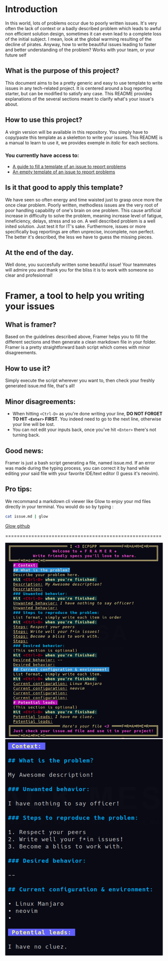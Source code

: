 # Introduction

In this world, lots of problems occur due to poorly written issues. It's very often the lack of context or a badly described problem which leads to awful non efficient solution design, sometimes it can even lead to a complete loss of the initial subject. 
I mean, look at the global warming resulting of the decline of pirates. 
Anyway, how to write beautiful issues leading to faster and better understanding of the problem? Works with your team, or your future self

## What is the purpose of this project?

This document aims to be a pretty generic and easy to use template to write issues in any tech-related project. It is centered around a bug reporting starter, but can be modified to satisfy any case. This README provides explanations of the several sections meant to clarify what's your issue's about.

## How to use this project?

A virgin version will be available in this repository. You simply have to copy/paste this template as a skeletton to write your issues. This README is a manual to learn to use it, we provides exemple in *italic* for each sections.

### You currently have access to:
+ [A guide to fill a template of an issue to report problems]()
+ [An empty template of an issue to report problems]()

## Is it that good to apply this template? 
We have seen so often energy and time waisted just to grasp once more the once clear problem. Poorly written, methodless issues are the very root of poor handling capability of one's brain on one problem. This cause artificial increase in difficulty to solve the problem, meaning increase level of fatigue, inneficiency, delays, stress and so on. A well described problem is a well inited solution. Just test it for IT's sake.
Furthermore, issues or more specifically bug reportings are often unprecise, incomplete, non perfect. The better it's described, the less we have to guess the missing pieces.

## At the end of the day.
Well done, you succesfully written some beautiful issue! Your teammates will admire you and thank you for the bliss it is to work with someone so clear and profesionnal!

# Framer, a tool to help you writing your issues

## What is framer?

Based on the guidelines described above, Framer helps you to fill the different sections and then generate a clean markdown file in your folder. Framer is a pretty straightforward bash script which comes with minor disagreements.

## How to use it?
Simply execute the script wherever you want to, then check your freshly generated issue.md file, that's all!

## Minor disagreements:

+ When hitting `<Ctrl-D>` as you're done writing your line, **DO NOT FORGET TO HIT `<Enter>` FIRST**. You indeed need to go to the next line, otherwise your line will be lost.
+ You can not edit your inputs back, once you've hit `<Enter>` there's not turning back.

## Good news:
Framer is just a bash script generating a file, named issue.md. If an error was made during the typing process, you can correct it by hand while editing your said file with your favorite IDE/text editor (I guess it's neovim).

## Pro tips:
We recommand a markdown cli viewer like Glow to enjoy your md files directly in your terminal.
You would do so by typing :

```bash
cat issue.md | glow
```

[Glow github](https://github.com/charmbracelet/glow)

======================================================

![Framer Demo](framer-demo.png)
![Framer into Glow](issue-glow.png)


